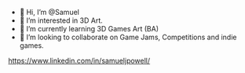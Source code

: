 - 👋 Hi, I’m @Samuel
- 👀 I’m interested in 3D Art.
- 🌱 I’m currently learning 3D Games Art (BA)
- 💞️ I’m looking to collaborate on Game Jams, Competitions and indie games.

https://www.linkedin.com/in/samueljpowell/
